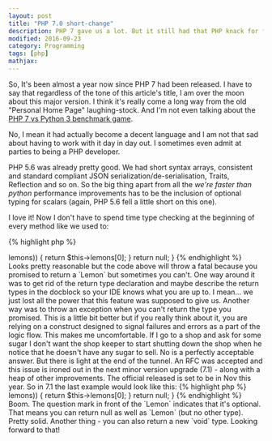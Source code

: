 ```yaml
---
layout: post
title: "PHP 7.0 short-change"
description: PHP 7 gave us a lot. But it still had that PHP knack for falling just short
modified: 2016-09-23
category: Programming
tags: [php]
mathjax:
---
```

So, It's been almost a year now since PHP 7 had been released. I have to say that regardless of the tone of this article's
title, I am over the moon about this major version. I think it's really come a long way from the old "Personal Home Page"
laughing-stock. And I'm not even talking about the [PHP 7 vs Python 3 benchmark game](http://benchmarksgame.alioth.debian.org/u64q/php.html).

No, I mean it had actually become a decent language and I am not that sad about having to work with it day in day out. I
sometimes even admit at parties to being a PHP developer.

PHP 5.6 was already pretty good. We had short syntax arrays, consistent and standard compliant JSON serialization/de-serialisation,
Traits, Reflection and so on. So the big thing apart from all the _we're faster than python_ performance improvements has
to be the inclusion of optional typing for scalars (again, PHP 5.6 fell a little short on this one).

I love it! Now I don't have to spend time type checking at the beginning of every method like we used to:

{% highlight php %}
<?php
function multiply($x, $y)
{
  if (!is_numeric($x) || !is_numeric($y)) {
    throw new \InvalidArgumentException("Both X and Y has to be a number");
  }
  return $x * $y;
}
{% endhighlight %}

Look at that shit! Anyone who says dynamic typing makes it easier to write code probably doesn't type check their input arguments.
In the above example, 3 lines of code went in to type checking and the actual business logic was a one-liner. So I'm glad
that PHP 7 allows us to type hint scalars. Another bonus is that we can now declare the return type as well. This now cuts
down the amount of code on the calling method. Check what the same example looks like on PHP 7:

{% highlight php %}
<?php
function multiply(int $x, int $y) : int
{
  return $x * $y;
}
{% endhighlight %}

Beautiful! And this is great when taking two integers and returning one. But people pay me money for my code so life is never
that simple. I have to do things from time to time that isn't discussed in the release notes. Like return null sometimes
(or all the time for that matter). Check this:

{% highlight php %}
<?php
function getOneLemon() : Lemon
{
  if (count($this->lemons)) {
      return $this->lemons[0];
  }
  return null;
}
{% endhighlight %}

Looks pretty reasonable but the code above will throw a fatal because you promised to return a `Lemon` but sometimes you can't.
One way around it was to get rid of the return type declaration and maybe describe the return types in the docblock so your
IDE knows what you are up to. I mean... we just lost all the power that this feature was supposed to give us.

Another way was to throw an exception when you can't return the type you promised. This is a little bit better but if you
really think about it, you are relying on a construct designed to signal failures and errors as a part of the logic flow.
This makes me uncomfortable. If I go to a shop and ask for some sugar I don't want the shop keeper to start shutting down
the shop when he notice that he doesn't have any sugar to sell. No is a perfectly acceptable answer.

But there is light at the end of the tunnel. An RFC was accepted and this issue is ironed out in the next minor version upgrade
(7.1) - along with a heap of other improvements. The official released is set to be in Nov this year. So in 7.1 the last
example would look like this:

{% highlight php %}
<?php
function getOneLemon() : ?Lemon
{
  if (count($this->lemons)) {
      return $this->lemons[0];
  }
  return null;
}
{% endhighlight %}

Boom. The question mark in front of the `Lemon` indicates that it's optional. That means you can return null as well as
`Lemon` (but no other type). Pretty solid. Another thing - you can also return a new `void` type. Looking forward to that!
